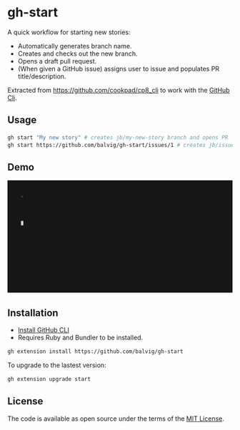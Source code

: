 # gh-start

A quick workflow for starting new stories:

- Automatically generates branch name.
- Creates and checks out the new branch.
- Opens a draft pull request.
- (When given a GitHub issue) assigns user to issue and populates PR title/description.

Extracted from https://github.com/cookpad/cp8_cli to work with the
[GitHub Cli](https://github.com/cli/cli).

## Usage

```bash
gh start "My new story" # creates jb/my-new-story branch and opens PR
gh start https://github.com/balvig/gh-start/issues/1 # creates jb/issue-title branch and opens PR
```

## Demo

<img src="demo.gif" alt="Demo Animation" width="700" />

## Installation

- [Install GitHub CLI](https://github.com/cli/cli#installation)
- Requires Ruby and Bundler to be installed.

```bash
gh extension install https://github.com/balvig/gh-start
```

To upgrade to the lastest version:

```bash
gh extension upgrade start
```

## License

The code is available as open source under the terms of the [MIT
License](http://opensource.org/licenses/MIT).
